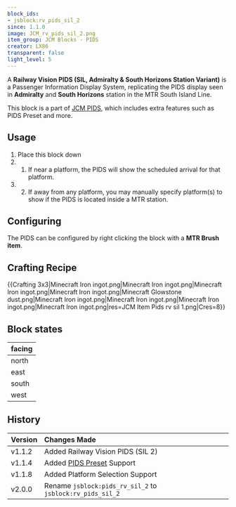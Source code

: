 ```yaml
---
block_ids:
- jsblock:rv_pids_sil_2
since: 1.1.0
image: JCM_rv_pids_sil_2.png
item_group: JCM Blocks - PIDS
creator: LX86
transparent: false
light_level: 5
---
```


A **Railway Vision PIDS (SIL, Admiralty & South Horizons Station Variant)** is a Passenger Information Display System, replicating the PIDS display seen in **Admiralty** and **South Horizons** station in the MTR South Island Line.

This block is a part of [JCM PIDS](../features/jcm-pids.md), which includes extra features such as PIDS Preset and more.

## Usage
1. Place this block down
1. 1. If near a platform, the PIDS will show the scheduled arrival for that platform.
1. 2. If away from any platform, you may manually specify platform(s) to show if the PIDS is located inside a MTR station.

## Configuring
The PIDS can be configured by right clicking the block with a **MTR Brush item**.

## Crafting Recipe
{{Crafting 3x3|Minecraft Iron ingot.png|Minecraft Iron ingot.png|Minecraft Iron ingot.png|Minecraft Iron ingot.png|Minecraft Glowstone dust.png|Minecraft Iron ingot.png|Minecraft Iron ingot.png|Minecraft Iron ingot.png|Minecraft Iron ingot.png|res=JCM Item Pids rv sil 1.png|Cres=8}}

## Block states
| facing |
|:-------|
| north  |
| east   |
| south  |
| west   |

## History
|Version|Changes Made|
|:------|:-----------|
|v1.1.2|Added Railway Vision PIDS (SIL 2)|
|v1.1.4|Added [PIDS Preset](../features/jcm-pids.md#pids-preset) Support|
|v1.1.8|Added Platform Selection Support|
|v2.0.0|Rename `jsblock:pids_rv_sil_2` to `jsblock:rv_pids_sil_2`|